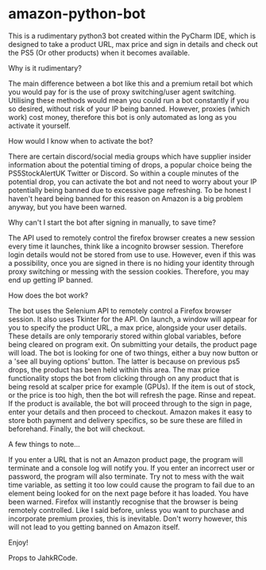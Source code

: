 # amazon-python-bot
This is a rudimentary python3 bot created within the PyCharm IDE, which is designed to take a product URL, max price and sign in details and check out the PS5 (Or other products) when it becomes available.

Why is it rudimentary?

The main difference between a bot like this and a premium retail bot which you would pay for is the use of proxy switching/user agent switching. Utilising these methods would mean you could run a bot constantly if you so desired, without risk of your IP being banned. However, proxies (which work) cost money, therefore this bot is only automated as long as you activate it yourself.

How would I know when to activate the bot?

There are certain discord/social media groups which have supplier insider information about the potential timing of drops, a popular choice being the PS5StockAlertUK Twitter or Discord. So within a couple minutes of the potential drop, you can activate the bot and not need to worry about your IP potentially being banned due to excessive page refreshing. To be honest I haven't heard being banned for this reason on Amazon is a big problem anyway, but you have been warned.

Why can't I start the bot after signing in manually, to save time?

The API used to remotely control the firefox browser creates a new session every time it launches, think like a incognito browser session. Therefore login details would not be stored from use to use. However, even if this was a possibility, once you are signed in there is no hiding your identity through proxy switching or messing with the session cookies. Therefore, you may end up getting IP banned.

How does the bot work?

The bot uses the Selenium API to remotely control a Firefox browser session. It also uses Tkinter for the API. On launch, a window will appear for you to specify the product URL, a max price, alongside your user details. These details are only temporariy stored within global variables, before being cleared on program exit. On submitting your details, the product page will load. The bot is looking for one of two things, either a buy now button or a 'see all buying options' button. The latter is because on previous ps5 drops, the product has been held within this area. The max price functionality stops the bot from clicking through on any product that is being resold at scalper price for example (GPUs). If the item is out of stock, or the price is too high, then the bot will refresh the page. Rinse and repeat. If the product is available, the bot will proceed through to the sign in page, enter your details and then proceed to checkout. Amazon makes it easy to store both payment and delivery specifics, so be sure these are filled in beforehand. Finally, the bot will checkout.

A few things to note...

If you enter a URL that is not an Amazon product page, the program will terminate and a console log will notify you.
If you enter an incorrect user or password, the program will also terminate.
Try not to mess with the wait time variable, as setting it too low could cause the program to fail due to an element being looked for on the next page before it has loaded. You have been warned.
Firefox will instantly recognise that the browser is being remotely controlled. Like I said before, unless you want to purchase and incorporate premium proxies, this is inevitable. Don't worry however, this will not lead to you getting banned on Amazon itself.

Enjoy!

Props to JahkRCode.
